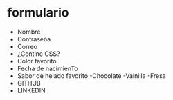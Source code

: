 # formulario

- Nombre
- Contraseña
- Correo
- ¿Contine CSS?
- Color favorito
- Fecha de nacimienTo
- Sabor de helado favorito
    -Chocolate
    -Vainilla
    -Fresa
- GITHUB
- LINKEDIN
